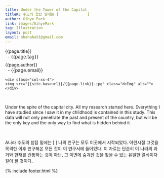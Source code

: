 ```yaml
---
title: Under the Tower of the Capital
titleK: 수도의 첩탑 밑에는 [             ]
author: Gihye Park
link: images/GihyePark
tag: Illustration
layout: post
email: nhahaha91@gmail.com
---	
```


<div class="container">

<div class="deDep">
{{page.title}}<br>
<p style="font-size:15px; margin:0px; padding:0px 0px 0px 8px; margin:0px 0px 8px 0px;">- {{page.tag}}</p>
{{page.author}}<br>
<p style="font-size:15px; margin:0px; padding:0px 0px 0px 8px;">- {{page.email}}</p>
</div>


<div class="row" class="imgcolor">
	
	<div class="col-xs-4">
	<img src="{{site.baseurl}}/{{page.link}}.jpg" class="deImg" alt=""></div>
	
</div>
<br>

<div class="det lato">



Under the spire of the capital city.
All my research started here. Everything I have studied since I saw it in my childhood is contained in this study. This data will not only penetrate the past and present of the country, but will be the only key and the only way to find what is hidden behind it



</div>

<br>

<div class="noto">

A나라 수도의 첨탑 밑에는 [                 ] 
나의 연구는 모두 이곳에서 시작되었다. 어린시절 그것을 목격한 이후 연구해온 모든 것이 이 연구서에 들어있다. 이 자료는 단순히 이 나라의 과거와 현재를 관통하는 것이 아닌, 그 이면에 숨겨진 것을 찾을 수 있는 유일한 열쇠이자 길이 될 것이다. 


</div>


	

</div> 

{% include footer.html %}